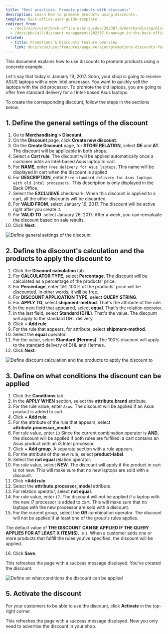 ```yaml
---
title: "Best practices: Promote products with discounts"
description: Learn how to promote products using discounts.
template: back-office-user-guide-template
redirect_from:
  - /docs/scos/user/back-office-user-guides/202307.0/merchandising/discount/best-practices-promote-products-with-discounts.html
  - /docs/pbc/all/discount-management/202307.0/manage-in-the-back-office/best-practices-promote-products-with-discounts.html  
related:
  - title: Promotions & Discounts feature overview
    link: docs/scos/user/features/page.version/promotions-discounts-feature-overview.html
---
```


This document explains how to use discounts to promote products using a concrete example.

Let's say that today is January 19, 2017. Soon, your shop is going to receive ASUS laptops with a new Intel processor. You want to quickly sell the laptops with the old processor. To promote the old laptops, you are going to offer free standard delivery for all Intel-based Asus laptops.

To create the corresponding discount, follow the steps in the sections below.

## 1. Define the general settings of the discount

1. Go to **Merchandising&nbsp;<span aria-label="and then">></span> Discount**.
2. On the **Discount** page, click **Create new discount**.
3. On the **Create Discount** page, for **STORE RELATION**, select **DE** and **AT**.
    The discount will be applicable in both shops.
4. Select a **Cart rule**.
    The discount will be applied automatically once a customer adds an Intel-based Asus laptop to cart.
6. For **NAME**, enter `Free delivery for Asus laptops`.
    This name will be displayed in cart when the discount is applied.
7. For **DESCRIPTION**, enter `Free standard delivery for Asus laptops with old Intel processors.` This description is only displayed in the Back Office.
8. Select the **EXCLUSIVE** checkmark.
    When this discount is applied to a cart, all the other discounts will be discarded.
9. For **VALID FROM**, select January 19, 2017.
    The discount will be active right after you create it.
10. For **VALID TO**. select January 26, 2017.
    After a week, you can reevaluate the discount based on sale results.
11. Click **Next**.

![Define general settings of the discount](https://spryker.s3.eu-central-1.amazonaws.com/docs/scos/user/back-office-user-guides/merchandising/discount/best-practices-promote-products-with-discounts.md/define-general-settings-of-the-discount.png)

## 2. Define the discount's calculation and the products to apply the discount to

1. Click the **Discount calculation** tab.
2. For **CALCULATOR TYPE**, select **Percentage**.
    The discount will be calculated as a percentage of the products' price.
3. For **Percentage**, enter `100`.
    100% of the products' price will be discounted. In other words, it will be free.
4. For **DISCOUNT APPLICATION TYPE**, select **QUERY STRING**.
5. For **APPLY TO**, select **shipment-method**.
    That's the attribute of the rule.
6. In the next field that appeared, select **equal**.
    That's the relation operator.
7. In the last field, select **Standard (DHL)**.
    That's the value. The discount will apply to the standard DHL delivery.
8. Click **+ Add rule**.
9. For the rule that appears, for attribute, select **shipment-method**.
10. Select the **equal** operator.
11. For the value, select **Standard (Hermes)**.
    The 100% discount will apply to the standard delivery of DHL and Hermes.
12. Click **Next**.

![Define discount calculation and the products to apply the discount to](https://spryker.s3.eu-central-1.amazonaws.com/docs/scos/user/back-office-user-guides/merchandising/discount/best-practices-promote-products-with-discounts.md/define-discount-calculation-and-the-products-to-apply-the-discount-to.png)

## 3. Define on what conditions the discount can be applied


1. Click the **Conditions** tab.
2. In the **APPLY WHEN** section, select the **attribute.brand** attribute.
3. For the rule value, enter `Asus`.
    The discount will be applied if an Asus product is added to cart.
4. Click **+ Add rule**.
5. For the attribute of the rule that appears, select **attribute.processor_model**.
6. For rule value, enter `i3`
    Since the current combination operator is **AND**, the discount will be applied if both rules are fulfilled: a cart contains an Asus product with an i3 Intel processor.
7. Click **+ Add group**.
    A separate section with a rule appears.
8. For the attribute of the new rule, select **product-label**.
9. Select the **not equal** relation operator.
10. For rule value, select **NEW**.
    The discount will apply if the product in cart is not new. This will make sure that no new laptops are sold with a discount.
11. Click **+Add rule**.
12. Select the **attribute.processor_model** attribute.
13. For relation operator, select **not equal**.
14. For rule value, enter `i7`.
    The discount will not be applied if a laptop with the new i7 processor is added to cart. This will make sure that no laptops with the new processor are sold with a discount.
15. For the current group, select the **OR** combination operator.
    The discount will not be applied if at least one of the group's rules applies.

The default value of **THE DISCOUNT CAN BE APPLIED IF THE QUERY APPLIES FOR AT LEAST X ITEM(S).** is `1`. When a customer adds one or more products that fulfill the rules you've specified, the discount will be applied.

16. Click **Save**.

This refreshes the page with a success message displayed. You've created the discount.

![Define on what conditions the discount can be applied](https://spryker.s3.eu-central-1.amazonaws.com/docs/scos/user/back-office-user-guides/merchandising/discount/best-practices-promote-products-with-discounts.md/define-on-what-conditions-the-discount-can-be-applied.png)

## 5. Activate the discount

For your customers to be able to use the discount, click **Activate** in the top-right corner.

This refreshes the page with a success message displayed. Now you only need to advertise the discount in your shop.
